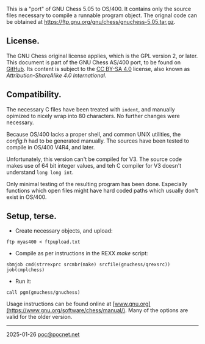 This is a "port" of GNU Chess 5.05 to OS/400. It contains only the source files
necessary to compile a runnable program object. The orignal code can be obtained
at https://ftp.gnu.org/gnu/chess/gnuchess-5.05.tar.gz.

## License.
The GNU Chess original license applies, which is the GPL version 2, or later.
This document is part of the GNU Chess AS/400 port, to be found on
[GitHub](https://github.com/PoC-dev/gnuchess-as400). Its content is subject to
the [CC BY-SA 4.0](https://creativecommons.org/licenses/by-sa/4.0/) license,
also known as *Attribution-ShareAlike 4.0 International*.

## Compatibility.
The necessary C files have been treated with `indent`, and manually opimized to
nicely wrap into 80 characters. No further changes were necessary.

Because OS/400 lacks a proper shell, and common UNIX utilities, the *config.h*
had to be generated manually. The sources have been tested to compile in OS/400
V4R4, and later.

Unfortunately, this version can't be compiled for V3. The source code makes use
of 64 bit integer values, and teh C compiler for V3 doesn't understand `long
long int`.

Only minimal testing of the resulting program has been done. Especially
functions which open files might have hard coded paths which usually don't exist
in OS/400.

## Setup, terse.
- Create necessary objects, and upload:
```
ftp myas400 < ftpupload.txt
```
- Compile as per instructions in the REXX *make* script:
```
sbmjob cmd(strrexprc srcmbr(make) srcfile(gnuchess/qrexsrc)) job(cmplchess)
```
- Run it:
```
call pgm(gnuchess/gnuchess)
```

Usage instructions can be found online at
[www.gnu.org](https://www.gnu.org/software/chess/manual/). Many of the options
are valid for the older version.

----

2025-01-26 poc@pocnet.net
